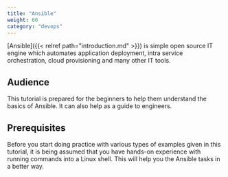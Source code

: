 ```yaml
---
title: "Ansible"
weight: 60
category: "devops"
---
```


[Ansible]({{< relref path="introduction.md" >}}) is simple open source IT engine which automates application deployment, intra service orchestration, cloud provisioning and many other IT tools.

## Audience
This tutorial is prepared for the beginners to help them understand the basics of Ansible. It can also help as a guide to engineers.

## Prerequisites
Before you start doing practice with various types of examples given in this tutorial, it is being assumed that you have hands-on experience with running commands into a Linux shell. This will help you the Ansible tasks in a better way.